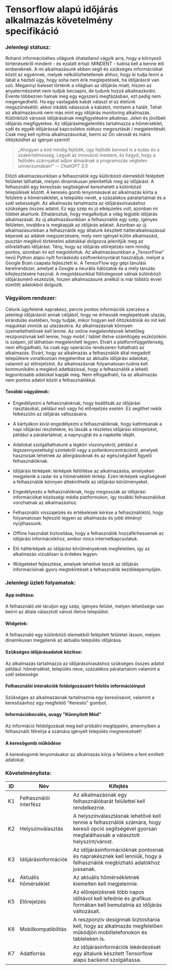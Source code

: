 # Tensorflow alapú időjárás alkalmazás követelmény specifikáció

### Jelenlegi státusz:
Rohanó információéhes világunk óhatatlanul vágyik arra, hogy a környező történésekről mindent - és ezalatt értsd:
MINDENT - tudnia kell a benne élő embereknek. A mi alkalmazásunk ebben segít és szükséges információkat közöl az
egyénnek, melyek nélkülözhetetlenek ahhoz, hogy ki tudja tenni a lábát a házból úgy, hogy soha nem érik meglepetések, ha
időjárásról van szó. Megannyi baleset történik a világban az időjárás miatt, hiszen az anyatermészetet nem tudjuk
becsapni, de tudunk hozzá alkalmazkodni. Évente többezren halnak meg egy egyszerű megfázásban, ezt pedig nem
megengedhető. Ha egy vastagabb kabát választ el az életünk megszűnésétől, akkor inkább válasszuk a kabátot, mintsem a
halált. Tehát az alkalmazásunk nem más mint egy időjárás monitoring alkalmazás. Különböző városok időjárásának
megfigyelésére alkalmas. Jelen és jövőbeli időjárás megfigyelése. Az időjárásmegjelenítés tartalmazza a hőmérséklet,
szél és egyéb időjárással kapcsolatos státusz megosztását / megjelenítését. Csak meg kell nyitnia alkalmazásunkat,
beírni az Ön városát és máris öltözködhet az igényei szerint!

> „Ahogyan a kód mindig fejlődik, úgy fejlődik benned is a tudás és a szakértelmesség. Legyél az innováció
> mestere, és hagyd, hogy a fejlődés szárnyakat adjon álmaidnak a programozás végtelen univerzumában!”
> -- <cite>ChatGPT 3.5</cite>

Előző alkalmazásunkban a felhasználók egy különböző elemekből felépített felületet láthattak, melyen
dinamikusan jelenítettük meg az időjárást. A felhasználó egy keresősáv segítségével kereshetett a különböző
települések között. A keresés gomb lenyomásával az alkalmazás kiírta a felületre a hőmérsékletet, a település
nevét, a százalékos páratartalmat és a szél sebességét. Az alkalmazás tartalmazta az időjárásolvasáshoz
szükséges összes adatot. Ez egy szép és jó elképzelés volt, azonban mi többet akartunk. Elhatároztuk, hogy
megalkotjuk a világ legjobb időjárás alkalmazását. Az új alkalmazásunkban a felhasználók egy szép, igényes
felületen, továbbra is megkapják az időjárás adatait. Azonban az új alkalmazásunkban a felhasználók egy
általunk készített háttéralkalmazással képesek az adatok megszerzésére, mely nem igényel külön
alkalmazást, pusztán meglévő történelmi adatokkal dolgozva jelenítjük meg az előrelátható időjárást. Tény,
hogy az időjárás előrejelzés nem mindig pontos, azonban mi ezt megoldottuk. Az alkalmazásunkban a
„TensorFlow” nevű Python alapú nyílt forráskódú szoftverkönyvtárat használjuk, melyet a Google Brain
csapata fejlesztett ki. A TensorFlow egy gépi tanulási keretrendszer, amelyet a Google a neurális hálózatok és
a mély tanulás kifejlesztésére használ. A megoldásunkkal fölöslegessé válnak különböző időjárásmérő
eszközök, hiszen alkalmazásunk anélkül is már többtíz évvel ezelőtti adatokból dolgozik.


### Vágyálom rendszer:
Célunk ügyfeleink naprakész, percre pontos információk szerzése a jelenlegi időjárásról annak céljából, hogy ne érhessék
meglepetések utazás, kirándulás esetében, hogy tudják, mikor hogyan kell öltözködniük és mit kell magukkal vinniük az
utazásokra. Az alkalmazásnak könnyen üzemeltethetőnek kell lennie. Az online megjelenítésnek lehetőleg reszponzívnak
kell lennie, hogy mobil / tablet illetve számítógép eszközökön is szépen, jól láthatóan megjelenített legyen. Elvárt a
platformfüggetlenség, nem elfogadható, ha csak egy operációs rendszeren futtatható az alkalmazás. Elvárt, hogy az alkalmazás a felhasználók által megadott
településre vonatkozóan megjelenítse az aktuális időjárási adatokat, valamint az előrejelzést. Az
alkalmazásnak folyamatosan tudnia kell kommunikálni a meglévő adatbázissal, hogy a felhasználók a lehető
legpontosabb adatokat kapják meg. Nem elfogadható, ha az alkalmazás nem pontos adatot közöl a
felhasználókkal.

#### További vágyálmok:

- Engedélyezni a felhasználoknak, hogy beállítsák az időjárási riasztásokat, például eső vagy hó előrejelzés
esetén. Ez segíthet nekik felkészülni az időjárás változásaira.

- A kártyákon kívül engedélyezni a felhasználóknak, hogy kattintsanak a napi időjárási részletekre, és
lássák a részletes időjárási előrejelzést, például a páratartalmat, a napnyugtát és a napkelte idejét.

- Adatokat szolgáltathatunk a légköri viszonyokról, például a légszennyezettségi szintekről vagy a
pollenkoncentrációról, amelyek hasznosak lehetnek az allergiásoknak és az egészségüket figyelő
felhasználóknak.

- Időjárási térképek: térképek feltöltése az alkalmazásba, amelyeken megjelenik a radar és a
hőmérsékleti térkép. Ezen térképek segítségével a felhasználók könnyen áttekinthetik az időjárási
körülményeket.

- Engedélyezés a felhasználóknak, hogy megosszák az időjárási információkat közösségi média
platformokon, így további felhasználókat vonzhatnak  az alkalmazáshoz.

- Felhasználói visszajelzés és értékelések kérése a felhasználóktól, hogy folyamatosan fejlesztő legyen az
alkalmazás és jobb élményt nyújthassunk.

- Offline használat biztosítása, hogy a felhasználók hozzáférhessenek az időjárási információkhoz,
amikor nincs internetkapcsolatuk.

- Élő háttérképek az időjárási körülményeknek megfelelően, így az alkalmazás vizuálisan is érdekes
legyen.

- Widgeteket fejlesztése, amelyek lehetővé teszik az időjárás információinak gyors megtekintését a
felhasználók kezdőképernyőjén.


### Jelenlegi üzleti folyamatok:

#### App indítása:
A felhasználó elé táruljon egy szép, igényes felület, melyen lehetősége van beírni az általa választott várost illetve
települést.

#### Widgetek:
A felhasználó egy különböző elemekből felépített felületet lásson, melyen dinamikusan megjelenik az aktuális település
időjárása.

#### Szükséges időjárásadatok közlése:
Az alkalmazás tartalmazza az időjárásolvasáshoz szükséges összes adatot például: hőmérséklet, település neve, százalékos
páratartalom valamint a szél sebessége

#### Felhasználói interakciók feldolgozásáért felelős információinput
Szükséges az alkalmazásnak tartalmaznia egy keresősávot, valamint a keresősávhoz egy megfelelő "Keresés" gombot.

#### Információbecslés, avagy "Könnyített Mód"
Az információ feldolgozását meg kell próbálni megtippelni, amennyiben a felhasználó félreírja a számára igényelt
település megnevezését!

#### A keresőgomb működése
A keresésgomb lenyomásakor az alkalmazás kiírja a felületre a fent említett adatokat.

### Követelménylista:

| **ID** | **Név** | **Kifejtés** |
|--------|---------|--------------|
| K1 | Felhasználói interfész | Az alkalmazásnak egy felhasználóbarát felülettel kell rendelkeznie. |
| K2 | Helyszínválasztás      | A helyszínválasztásnak lehetővé kell tennie a felhasználók számára, hogy kereső opció segítségével gyorsan megtalálhassák a választott helyszínt/várost. |
| K3 | Időjárásinformációk    | Az időjárásinformációknak pontosnak és naprakésznek kell lenniük, hogy a felhasználók megbízható adatokhoz jussanak. |
| K4 | Aktuális hőmérséklet   | Az aktuális hőmérsékletnek kiemelten kell megjelennie. |
| K5 | Előrejelzés            | Az előrejelzésnek több napos időtávot kell lefednie és grafikus formában kell bemutatnia az időjárás változásait. |
| K6 | Mobilkompatibilitás    | A reszponzív designnak biztosítania kell, hogy az alkalmazás megfelelően működjön mobiltelefonokon és tableteken is. |
| K7 | Adatforrás             | Az időjárásinformációk lekérdezését egy általunk készített Tensorflow alapú backend szolgáltassa. |